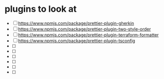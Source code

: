 # plugins to look at 

- [ ] https://www.npmjs.com/package/prettier-plugin-gherkin
- [ ] https://www.npmjs.com/package/prettier-plugin-two-style-order
- [ ] https://www.npmjs.com/package/prettier-plugin-terraform-formatter
- [ ] https://www.npmjs.com/package/prettier-plugin-tsconfig
- [ ] 
- [ ] 
- [ ] 
- [ ] 
- [ ] 
- [ ] 
